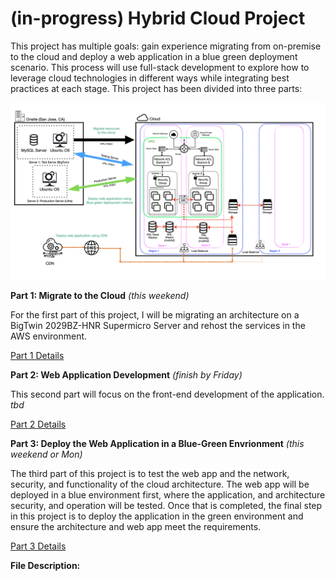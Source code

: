 # (in-progress) Hybrid Cloud Project

This project has multiple goals: gain experience migrating from on-premise to the cloud and deploy a web application in a blue green deployment scenario. This process will use full-stack development to explore how to leverage cloud technologies in different ways while integrating best practices at each stage. This project has been divided into three parts:

![highlevel-arch](https://github.com/lizgarseeyah/-in-progress-Hybrid-Cloud-Project/blob/master/img/architecture-sketch.jpeg)

**Part 1: Migrate to the Cloud** _(this weekend)_

For the first part of this project, I will be migrating an architecture on a BigTwin 2029BZ-HNR Supermicro Server and rehost the services in the AWS environment.

[Part 1 Details](https://github.com/lizgarseeyah/-in-progress-Hybrid-Cloud-Project/blob/master/README-PAGE2.md)

**Part 2: Web Application Development** _(finish by Friday)_

This second part will focus on the front-end development of the application. _tbd_

[Part 2 Details](https://github.com/lizgarseeyah/-in-progress-Hybrid-Cloud-Project/blob/master/README-PAGE3.md)

**Part 3: Deploy the Web Application in a Blue-Green Envrionment** _(this weekend or Mon)_

The third part of this project is to test the web app and the network, security, and functionality of the cloud architecture. The web app will be deployed in a blue environment first, where the application, and architecture security, and operation will be tested. Once that is completed, the final step in this project is to deploy the application in the green environment and ensure the architecture and web app meet the requirements.

[Part 3 Details](https://github.com/lizgarseeyah/-in-progress-Hybrid-Cloud-Project/blob/master/README-PAGE4.md)

**File Description:**


